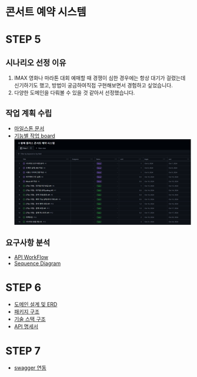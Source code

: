 # 콘서트 예약 시스템

# STEP 5
## 시나리오 선정 이유
1. IMAX 영화나 마라톤 대회 예매할 때 경쟁이 심한 경우에는 항상 대기가 걸렸는데 신기하기도 했고, 방법이 궁금하여직접 구현해보면서 경험하고 싶었습니다.
2. 다양한 도메인을 다뤄볼 수 있을 것 같아서 선정했습니다.

## 작업 계획 수립 
 - [마일스톤 문서](./docs/Milestone.md)
 - [기능별 작업 board](https://github.com/users/saintnun150/projects/1/views/1)
   ![image](./docs/images/project_view.png)

## 요구사항 분석
 - [API WorkFlow](./docs/ApiWorkFlow.md)
 - [Sequence Diagram](./docs/SequenceDiagram.md)

# STEP 6
- [도메인 설계 및 ERD](./docs/Domain.md)
- [패키지 구조](./docs/ProjectStructure.md)
- [기술 스택 구조](./docs/ServerConfiguration.md)
- [API 명세서](./docs/ApiDocs.md)

# STEP 7
- [swagger 연동](./docs/Swagger.md)
